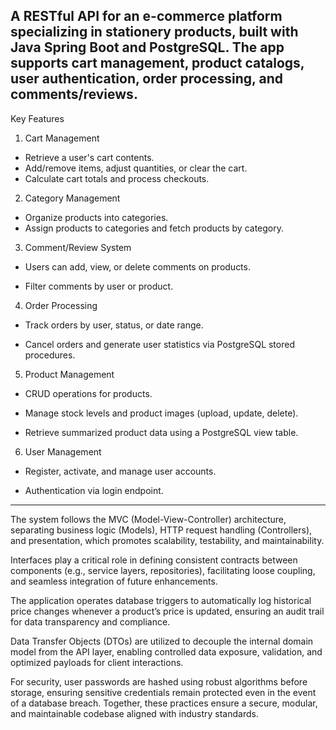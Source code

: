 A RESTful API for an e-commerce platform specializing in stationery products, built with Java Spring Boot and PostgreSQL. The app supports cart management, product catalogs, user authentication, order processing, and comments/reviews.
---
Key Features

1. Cart Management
- Retrieve a user's cart contents.
- Add/remove items, adjust quantities, or clear the cart.
- Calculate cart totals and process checkouts.

2. Category Management
- Organize products into categories.
- Assign products to categories and fetch products by category.

3. Comment/Review System
- Users can add, view, or delete comments on products.

- Filter comments by user or product.


4. Order Processing
-  Track orders by user, status, or date range.

- Cancel orders and generate user statistics via PostgreSQL stored procedures.

5. Product Management
- CRUD operations for products.

- Manage stock levels and product images (upload, update, delete).

- Retrieve summarized product data using a PostgreSQL view table.


6. User Management
- Register, activate, and manage user accounts.

- Authentication via login endpoint.

------
The system follows the MVC (Model-View-Controller) architecture, 
separating business logic (Models), HTTP request handling (Controllers), and presentation, which promotes scalability, testability, and maintainability. 

Interfaces play a critical role in defining consistent contracts between components (e.g., service layers, repositories), facilitating loose coupling, 
and seamless integration of future enhancements. 

The application operates database triggers to automatically log historical price changes whenever a product’s price is updated, 
ensuring an audit trail for data transparency and compliance. 

Data Transfer Objects (DTOs) are utilized to decouple the internal domain model from the API layer, 
enabling controlled data exposure, validation, and optimized payloads for client interactions. 

For security, user passwords are hashed using robust algorithms before storage, 
ensuring sensitive credentials remain protected even in the event of a database breach. 
Together, these practices ensure a secure, modular, and maintainable codebase aligned with industry standards.






